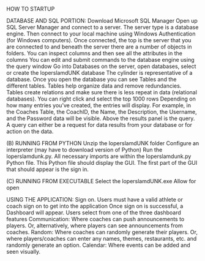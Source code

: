 HOW TO STARTUP

DATABASE AND SQL PORTION:
Download Microsoft SQL Manager
Open up SQL Server Manager and connect to a server. The server type is a database engine. Then connect to your local machine using Windows Authentication (for Windows computers). 
Once connected, the top is the server that you are connected to and beneath the server there are a number of objects in folders. 
You can inspect columns and then see all the attributes in the columns 
You can edit and submit commands to the database engine using the query window
Go into Databases on the server, open databases, select or create the loperslamdUNK database
The cylinder is representative of a database. Once you open the database you can see Tables and the different tables. Tables help organize data and remove redundancies. Tables create relations and make sure there is less repeat in data (relational databases). 
You can right click and select the top 1000 rows
Depending on how many entries you’ve created, the entries will display. For example, in the Coaches Table, the CoachID, the Name, the Description, the Username, and the Password data will be visible. Above the results panel is the query. A query can either be a request for data results from your database or for action on the data.

(B) RUNNING FROM PYTHON
Unzip the loperslamdUNK folder 
Configure an interpreter (may have to download version of Python)
Run the loperslamdunk.py. All necessary imports are within the loperslamdunk.py Python file. This Python file should display the GUI. The first part of the GUI that should appear is the sign in.

(C) RUNNING FROM EXECUTABLE
Select the loperslamdUNK.exe
Allow for open

USING THE APPLICATION:
Sign on. Users must have a valid athlete or coach sign on to get into the application
Once sign on is successful, a Dashboard will appear. 
Users select from one of the three dashboard features
Communication: Where coaches can push announcements to players. Or, alternatively, where players can see announcements from coaches.
Random: Where coaches can randomly generate their players. Or, where players/coaches can enter any names, themes, restaurants, etc. and randomly generate an option. 
Calendar: Where events can be added and seen visually. 
